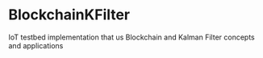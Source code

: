 # BlockchainKFilter
IoT testbed implementation that us Blockchain and Kalman Filter concepts and applications

